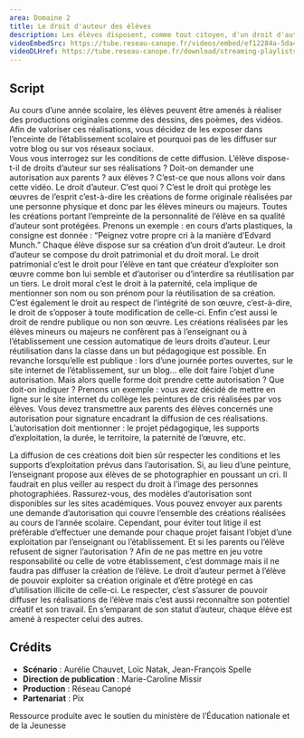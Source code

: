```yaml
---
area: Domaine 2
title: Le droit d'auteur des élèves
description: Les élèves disposent, comme tout citoyen, d'un droit d'auteur sur leurs créations produites à l'école. Comment respecter au mieux ce droit en tant qu'enseignant ?
videoEmbedSrc: https://tube.reseau-canope.fr/videos/embed/ef12284a-5da4-478f-83fa-51db88b9ce9d
videoDLHref: https://tube.reseau-canope.fr/download/streaming-playlists/hls/videos/ef12284a-5da4-478f-83fa-51db88b9ce9d-1080-fragmented.mp4
---
```


## Script

Au cours d’une année scolaire, les élèves peuvent être amenés à réaliser des productions originales comme des dessins, des poèmes, des vidéos. 
Afin de valoriser ces réalisations, vous décidez de les exposer dans l’enceinte de l’établissement scolaire et pourquoi pas de les diffuser sur votre blog ou sur vos réseaux sociaux.  
Vous vous interrogez sur les conditions de cette diffusion.
L’élève dispose-t-il de droits d’auteur sur ses réalisations ? 
Doit-on demander une autorisation aux parents ? aux élèves  ? 
C’est-ce que nous allons voir dans cette vidéo.
Le droit d’auteur. C’est quoi ? 
C’est le droit qui protège les œuvres de l’esprit c’est-à-dire les créations de forme originale réalisées par une personne physique et donc par les élèves mineurs ou majeurs. 
Toutes les créations portant l’empreinte de la personnalité de l’élève en sa qualité d’auteur sont protégées.
Prenons un exemple : en cours d’arts plastiques, la consigne est donnée : “Peignez votre propre cri à la manière d’Edvard Munch.”
Chaque élève dispose sur sa création d’un droit d’auteur.
Le droit d’auteur se compose du droit patrimonial et du droit moral.
Le droit patrimonial c’est le droit pour l’élève en tant que créateur d’exploiter son œuvre comme bon lui semble et d’autoriser ou d’interdire sa réutilisation par un tiers.
Le droit moral c’est le droit à la paternité, cela implique de mentionner son nom ou son prénom pour la réutilisation de sa création. C’est également le droit au respect de l’intégrité de son œuvre, c’est-à-dire, le droit de s’opposer à toute modification de celle-ci. Enfin c’est aussi le droit de rendre publique ou non son œuvre.
Les créations réalisées par les élèves mineurs ou majeurs ne confèrent pas à l’enseignant ou à l’établissement une cession automatique de leurs droits d’auteur.
Leur réutilisation dans la classe dans un but pédagogique est possible. En revanche lorsqu’elle est publique : lors d’une journée portes ouvertes, sur le site internet de l’établissement, sur un blog... elle doit faire l’objet d’une autorisation.
Mais alors quelle forme doit prendre cette autorisation ? Que doit-on indiquer ?
Prenons un exemple : vous avez décidé de mettre en ligne sur le site internet du collège les peintures de cris réalisées par vos élèves. 
Vous devez transmettre aux parents des élèves concernés une autorisation pour signature encadrant la diffusion de ces réalisations.
L’autorisation doit mentionner : le projet pédagogique, les supports d’exploitation, la durée, le territoire, la paternité de l’œuvre, etc. 

La diffusion de ces créations doit bien sûr respecter les conditions et les supports d’exploitation prévus dans l’autorisation.
Si, au lieu d’une peinture, l’enseignant propose aux élèves de se photographier en poussant un cri. Il faudrait en plus veiller au respect du droit à l’image des personnes photographiées. 
Rassurez-vous, des modèles d’autorisation sont disponibles sur les sites académiques.
Vous pouvez envoyer aux parents une demande d’autorisation qui couvre l’ensemble des créations réalisées au cours de l’année scolaire.
Cependant, pour éviter tout litige il est préférable d’effectuer une demande pour chaque projet faisant l’objet d’une exploitation par l’enseignant ou l’établissement. 
Et si les parents ou l’élève refusent de signer l’autorisation ?
Afin de ne pas mettre en jeu votre responsabilité ou celle de votre établissement, c’est dommage mais il ne faudra pas diffuser la création de l’élève.
Le droit d’auteur permet à l’élève de pouvoir exploiter sa création originale et d’être protégé en cas d’utilisation illicite de celle-ci. 
Le respecter, c’est s’assurer de pouvoir diffuser les réalisations de l’élève mais c’est aussi reconnaître son potentiel créatif et son travail.
En s’emparant de son statut d’auteur, chaque élève est amené à respecter celui des autres.

## Crédits

- **Scénario** : Aurélie Chauvet, Loïc Natak, Jean-François Spelle
- **Direction de publication** : Marie-Caroline Missir
- **Production** : Réseau Canopé
- **Partenariat** : Pix

Ressource produite avec le soutien du ministère de l’Éducation nationale et de la Jeunesse
